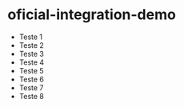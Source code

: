 # oficial-integration-demo
- Teste 1
- Teste 2
- Teste 3
- Teste 4
- Teste 5
- Teste 6
- Teste 7
- Teste 8

